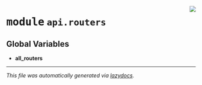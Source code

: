 <!-- markdownlint-disable -->

<a href="../src/api/routers.py#L0"><img align="right" style="float:right;" src="https://img.shields.io/badge/-source-cccccc?style=flat-square"></a>

# <kbd>module</kbd> `api.routers`




**Global Variables**
---------------
- **all_routers**




---

_This file was automatically generated via [lazydocs](https://github.com/ml-tooling/lazydocs)._
